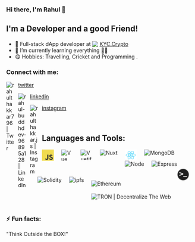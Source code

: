 ### Hi there, I'm Rahul 👋

## I'm a Developer and a good Friend!
- 🔭 Full-stack dApp developer at  <img src="https://kyc-crypto.com/wp-content/uploads/2020/06/kyc_crypto.ico" height="15px" style="position:relative;top:3px;">  <a target="_blank" href="https://kyc-crypto.com">KYC.Crypto</a>
- 🌱 I’m currently learning everything 🧙‍♂️
- 😋 Hobbies: Travelling, Cricket and Programming .
### Connect with me:



<img align="left" alt="rahulthakkar796 | Twitter" style="margin-right:10px" width="22px" src="https://cdn.jsdelivr.net/npm/simple-icons@v3/icons/twitter.svg" />[twitter](https://twitter.com/rahulthakkar796)

<img align="left"  style="margin-right:10px" alt="rahul-buddhdev-96895a128 | LinkedIn" width="22px" src="https://cdn.jsdelivr.net/npm/simple-icons@v3/icons/linkedin.svg" />[linkedin](https://www.linkedin.com/in/rahul-buddhdev-96895a128)

<img align="left"  style="margin-right:10px" alt="rahulthakkar.js | Instagram" width="22px" src="https://cdn.jsdelivr.net/npm/simple-icons@v3/icons/instagram.svg" />[instagram](https://www.instagram.com/rahulthakkar.js)

<br />

## Languages and Tools:

<img align="left" height="30" alt="JavaScript" width="32px" src="https://raw.githubusercontent.com/github/explore/80688e429a7d4ef2fca1e82350fe8e3517d3494d/topics/javascript/javascript.png" /> 

<img align="left" height="30px" alt="Vue" width="32px" src="https://vuejs.org/images/logo.png" style="margin-left:20px" />

<img align="left" alt="Vuetify" height="28px" width="32px" src="https://cdn.vuetifyjs.com/images/logos/vuetify-logo-dark.png" style="margin-left:20px" />

<img align="left" height="47"  alt="Nuxt" style="margin-left:20px;" src="https://camo.githubusercontent.com/06b2f979b4fbab8f1822cab69783700f0afa1f90/68747470733a2f2f6e7578746a732e6f72672f6d6574615f3430302e706e67" />
<img align="left" height="30" alt="React" width="32px" style="margin-left:20px" src="https://raw.githubusercontent.com/github/explore/80688e429a7d4ef2fca1e82350fe8e3517d3494d/topics/react/react.png" />

<img align="left" style="margin-left:20px" alt="MongoDB" height=30 src="https://webassets.mongodb.com/_com_assets/cms/MongoDB_Logo_FullColorBlack_RGB-4td3yuxzjs.png" />

<img align="left" style="margin-left:20px" alt="Node" height=35 src="https://upload.wikimedia.org/wikipedia/commons/d/d9/Node.js_logo.svg" />

<img align="left" height="30"  alt="Express" style="margin-left:20px" src="https://www.sohamkamani.com/static/65137ed3c844d05124dcfdab28263c21/6b427/express-routing-logo.png" />


<br>
<br>
<br>
<img align="left" alt="HTML5" style="position:relative;top:10" height="32px" src="https://raw.githubusercontent.com/github/explore/80688e429a7d4ef2fca1e82350fe8e3517d3494d/topics/terminal/terminal.png" /> 


<img align="left" alt="Solidity" height="40px" src="https://miro.medium.com/max/1500/1*USQMP1HCMH3BW5KQ5DuOkQ.png" style="margin-left:20px;position:relative;bottom:10px" />
<img align="left" alt="ipfs" height="40px" src="https://upload.wikimedia.org/wikipedia/commons/1/18/Ipfs-logo-1024-ice-text.png" style="margin-left:20px;position:relative;bottom:10px" />
<img align="left" alt="Ethereum" height="35px"  src="https://cdn.freebiesupply.com/logos/large/2x/ethereum-logo-png-transparent.png" style="margin-left:20px" />
<img height="35" style="margin-left:20px" src="https://img.pngio.com/tron-decentralize-the-web-tron-png-3000_1132.png" alt="TRON | Decentralize The Web"/>
<br />
<br />

### ⚡ Fun facts:

"Think Outside the BOX!"
